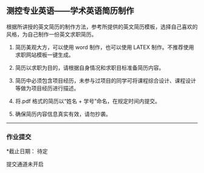 ## 测控专业英语——学术英语简历制作

根据所讲授的英文简历的制作方法，参考所提供的英文简历模板，选择自己喜欢的风格，为自己制作一份英文求职简历。

1. 简历美观大方，可以使用 word 制作，也可以使用 LATEX 制作。不推荐使用求职网站模板一键生成。

2. 简历以求职为目的，请根据自身情况和求职目标准备简历内容。

3. 简历中必须包含项目经历，未参与过项目的同学可将课程综合设计、课程设计等做为项目经历进行描述。

4. 将.pdf 格式的简历以“姓名 + 学号”命名，在规定时间内提交。

5. 确保简历内容信息真实有效，请勿抄袭。


---

### 作业提交 

*截止日期： 待定

提交通道未开启
